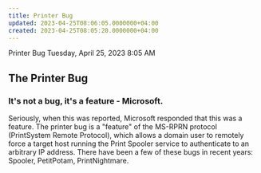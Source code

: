 ```yaml
---
title: Printer Bug
updated: 2023-04-25T08:06:05.0000000+04:00
created: 2023-04-25T08:05:20.0000000+04:00
---
```


Printer Bug
Tuesday, April 25, 2023
8:05 AM
## The Printer Bug

### It's not a bug, it's a feature - Microsoft.

Seriously, when this was reported, Microsoft responded that this was a feature. The printer bug is a "feature" of the MS-RPRN protocol (PrintSystem Remote Protocol), which allows a domain user to remotely force a target host running the Print Spooler service to authenticate to an arbitrary IP address. There have been a few of these bugs in recent years: Spooler, PetitPotam, PrintNightmare.

